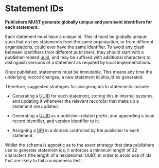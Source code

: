 Statement IDs
=============

**Publishers MUST generate globally unique and persisent identifiers for each statement.**

Each statement must have a unique id. This id must be globally unique: such that no two statements from the same organisation, or from different organisations, could ever have the same identifier. To avoid any clash between identifiers from different publishers, they should start with a publisher-related [uuid](https://en.wikipedia.org/wiki/Universally_unique_identifier), and may be suffixed with additional characters to distinguish versions of a statement as required by local implementations.

Once published, statements must be immutable. This means any time the underlying record changes, a new statement id should be generated. 

Therefore, suggested strategies for assigning ids to statements include:

* Generating a [UUID](https://en.wikipedia.org/wiki/Universally_unique_identifier) for each statement, storing this in internal systems, and updating it whenever the relevant record(s) that make up a statement are updated; 

* Generating a [UUID](https://en.wikipedia.org/wiki/Universally_unique_identifier) as a publisher-related prefix, and appending a local record identifier, and version identifier to it;

* Assigning a [URI](https://en.wikipedia.org/wiki/Uniform_Resource_Identifier) in a domain controlled by the publisher to each statement. 

Whilst the schema is agnostic as to the exact strategy that data publishers use to generate statement ids, it enforces a minimum length of 32 characters (the length of a hexidecimal UUID) in order to avoid use of ids that are likely to fail a uniqueness test. 

